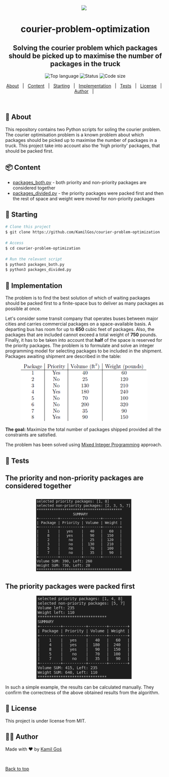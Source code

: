 <!-- image -->
<div align="center" id="top"> 
  <img src=images/image.png width="500" />
  &#xa0;
</div>

<h1 align="center"> courier-problem-optimization </h1>
<h2 align="center"> Solving the courier problem which packages should be picked up to maximise the number of packages in the truck  </h2>

<!-- https://shields.io/ -->
<p align="center">
  <img alt="Top language" src="https://img.shields.io/badge/Language-Python-yellow?style=for-the-badge&logo=python">
  <img alt="Status" src="https://img.shields.io/badge/Status-done-green?style=for-the-badge">
  <img alt="Code size" src="https://img.shields.io/github/languages/code-size/KamilGos/courier-problem-optimization?style=for-the-badge">
</p>

<!-- table of contents -->
<p align="center">
  <a href="#dart-about">About</a> &#xa0; | &#xa0;
  <a href="#package-content">Content</a> &#xa0; | &#xa0;
  <a href="#checkered_flag-starting">Starting</a> &#xa0; | &#xa0;
  <a href="#eyes-implementation">Implementation</a> &#xa0; | &#xa0;
  <a href="#microscope-tests">Tests</a> &#xa0; | &#xa0;
  <a href="#memo-license">License</a> &#xa0; | &#xa0;
  <a href="#technologist-author">Author</a> &#xa0; | &#xa0;
</p>

<br>


## :dart: About ##

This repository contains two Python scripts for soling the courier problem. The courier optimisation problem is a known problem about which packages should be picked up to maximise the number of packages in a truck. This project take into account also the 'high priority' packages, that should be packed first. 

## :package: Content
* [packages_both.py](packages_both.py) - both priority and non-priority packages are considered together
* [packages_divided.py](packages_divided.py) - the priority packages were packed first and then the rest of space and weight were moved for non-priority packages

## :checkered_flag: Starting ##
```bash
# Clone this project
$ git clone https://github.com/KamilGos/courier-problem-optimization

# Access
$ cd courier-problem-optimization

# Run the relevant script
$ python3 packages_both.py
$ python3 packages_divided.py
```

## :eyes: Implementation ##
The problem is to find the best solution of which of waiting packages should be packed first to a finite-space bus to deliver as many packages as possible at once. 

Let's consider some transit company that operates buses between major cities and carries commercial packages on a space-available basis. A departing bus has room for up to **650** cubic feet of packages. Also, the packages that are included cannot exceed a total weight of **750** pounds. Finally, it has to be taken into account that **half** of the space is reserved for the priority packages. The problem is to formulate and solve an integer programming model for selecting packages to be included in the shipment. Packages awaiting shipment are described in the table: 

<div align="center" id="put_id"> 
  <img src=images/data.png width="400" />
  &#xa0;
</div>


**The goal:** Maximize the total number of packages shipped provided all the constraints are satisfied.

The problem has been solved using [Mixed Integer Programming](https://www.gurobi.com/resource/mip-basics/) approach. 

## :microscope: Tests ##
<h2>The priority and non-priority packages are considered together<h2>

<div align="center" id="put_id"> 
  <img src=images/test1.png width="300" />
  &#xa0;
</div>

<h2>The priority packages were packed first</h2>

<div align="center" id="put_id"> 
  <img src=images/test2.png width="300" />
  &#xa0;
</div>

In such a simple example, the results can be calculated manually. They confirm the correctness of the above obtained results from the algorithm. 

## :memo: License ##

This project is under license from MIT.

## :technologist: Author ##

Made with :heart: by <a href="https://github.com/KamilGos" target="_blank">Kamil Goś</a>

&#xa0;

<a href="#top">Back to top</a>

